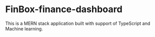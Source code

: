 # FinBox-finance-dashboard
This is a MERN stack application built with support of TypeScript and Machine learning.
